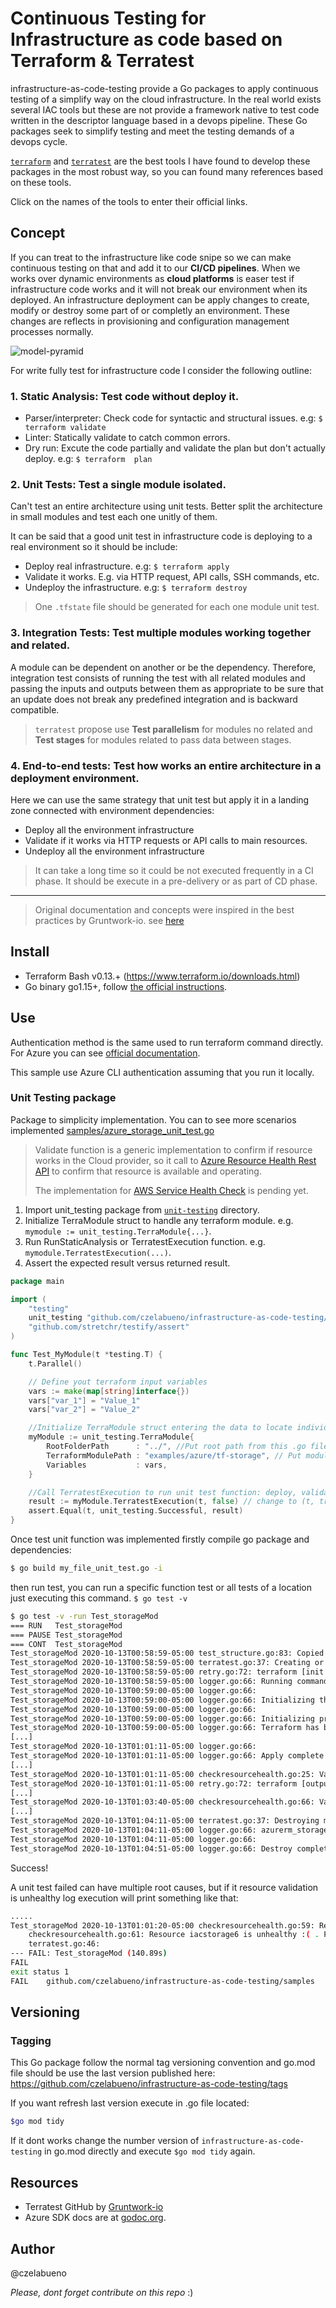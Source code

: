 # Continuous Testing for Infrastructure as code based on Terraform & Terratest
infrastructure-as-code-testing provide a Go packages to apply continuous testing of a simplify way on the cloud infrastructure.
In the real world exists several IAC tools but these are not provide a framework native to test code written in the descriptor language based in a devops pipeline.
These Go packages seek to simplify testing and meet the testing demands of a devops cycle.

[`terraform`](https://www.terraform.io/) and [`terratest`](https://terratest.gruntwork.io/) are the best tools I have found to develop these packages in the most robust way, so you can found many references based on these tools.

Click on the names of the tools to enter their official links.

## Concept
If you can treat to the infrastructure like code snipe so we can make continuous testing on that and add it to our **CI/CD pipelines**.
When we works over dynamic environments as **cloud platforms** is easer test if infrastructure code works and it will not break our environment when its deployed.
An infrastructure deployment can be apply changes to create, modify or destroy some part of or completly an environment. These changes are reflects in provisioning and configuration management processes normally.

![model-pyramid](./test-pyramid-overview.jpg)

For write fully test for infrastructure code I consider the following outline:

### 1. Static Analysis: Test code without deploy it.

* Parser/interpreter: Check code for syntactic and structural issues. e.g: `$ terraform validate`
* Linter: Statically validate to catch common errors.
* Dry run: Excute the code partially and validate the plan but don't actually deploy. e.g: `$ terraform  plan`

### 2. Unit Tests: Test a single module isolated.

Can't test an entire architecture using unit tests. Better split the architecture in small modules and test each one unitly of them.

It can be said that a good unit test in infrastructure code is deploying to a real environment so it should be include:

* Deploy real infrastructure. e.g: `$ terraform apply`
* Validate it works. E.g. via HTTP request, API calls, SSH commands, etc.
* Undeploy the infrastructure. e.g: `$ terraform destroy`

> One `.tfstate` file should be generated for each one module unit test.
>

### 3. Integration Tests: Test multiple modules working together and related.

A module can be dependent on another or be the dependency. Therefore, integration test consists of running the test with all related modules and passing the inputs and outputs between them as appropriate to be sure that an update does not break any predefined integration and is backward compatible.
    
   > `terratest` propose use **Test parallelism** for modules no related and **Test stages** for modules related to pass data between stages.
   >

### 4. End-to-end tests: Test how works an entire architecture in a deployment environment.

Here we can use the same strategy that unit test but apply it in a landing zone connected with environment dependencies: 

* Deploy all the environment infrastructure
* Validate if it works via HTTP requests or API calls to main resources.
* Undeploy all the environment infrastructure

> It can take a long time so it could be not executed frequently in a CI phase. It should be execute in a pre-delivery or as part of CD phase.

---

> Original documentation and concepts were inspired in the best practices by Gruntwork-io. see [here](https://terratest.gruntwork.io/docs/testing-best-practices/unit-integration-end-to-end-test/)

## Install

* Terraform Bash v0.13.+ (https://www.terraform.io/downloads.html)
* Go binary go1.15+, follow [the official instructions](https://golang.org/dl/).

## Use

Authentication method is the same used to run terraform command directly. For Azure you can see [official documentation](https://www.terraform.io/docs/providers/azurerm/guides/service_principal_client_secret.html). 

This sample use Azure CLI authentication assuming that you run it locally.

### Unit Testing package
Package to simplicity implementation. You can to see more scenarios implemented [samples/azure_storage_unit_test.go](https://github.com/czelabueno/infrastructure-as-code-testing/blob/master/samples/azure_storage_unit_test.go)

> Validate function is a generic implementation to confirm if resource works in the Cloud provider, so it call to [Azure Resource Health Rest API](https://docs.microsoft.com/en-us/rest/api/resourcehealth/availabilitystatuses/getbyresource) to confirm that resource is available and operating.
>
> The implementation for [AWS Service Health Check](https://docs.aws.amazon.com/health/latest/APIReference/Welcome.html) is pending yet.


1. Import unit_testing package from [`unit-testing`](https://github.com/czelabueno/infrastructure-as-code-testing/unit-testing) directory.
2. Initialize TerraModule struct to handle any terraform module. e.g. `mymodule := unit_testing.TerraModule{...}`.
3. Run RunStaticAnalysis or TerratestExecution function. e.g. `mymodule.TerratestExecution(...)`.
4. Assert the expected result versus returned result.


```go
package main

import (
	"testing"
	unit_testing "github.com/czelabueno/infrastructure-as-code-testing/unit-testing"
	"github.com/stretchr/testify/assert"
)

func Test_MyModule(t *testing.T) {
	t.Parallel()

	// Define yout terraform input variables
	vars := make(map[string]interface{})
	vars["var_1"] = "Value_1"
	vars["var_2"] = "Value_2"

	//Initialize TerraModule struct entering the data to locate individual module that you want test.
	myModule := unit_testing.TerraModule{
		RootFolderPath      : "../", //Put root path from this .go file is located
		TerraformModulePath : "examples/azure/tf-storage", // Put module path where .tf files are located.
		Variables           : vars,
	}

	//Call TerratestExecution to run unit test function: deploy, validate and undeploy.
	result := myModule.TerratestExecution(t, false) // change to (t, true) to include static analysis
	assert.Equal(t, unit_testing.Successful, result)
}
```

Once test unit function was implemented firstly compile go package and dependencies:

```bash
$ go build my_file_unit_test.go -i
```

then run test, you can run a specific function test or all tests of a location just executing this command. `$ go test -v`

```bash
$ go test -v -run Test_storageMod
=== RUN   Test_storageMod
=== PAUSE Test_storageMod
=== CONT  Test_storageMod
Test_storageMod 2020-10-13T00:58:59-05:00 test_structure.go:83: Copied terraform folder ..\examples\azure\tf-storage to C:\Users\CARLOS~1\AppData\Local\Temp\Test_storageMod354938535\infrastructure-as-code-testing\examples\azure\tf-storage
Test_storageMod 2020-10-13T00:58:59-05:00 terratest.go:37: Creating or changing module...
Test_storageMod 2020-10-13T00:58:59-05:00 retry.go:72: terraform [init -upgrade=false]
Test_storageMod 2020-10-13T00:58:59-05:00 logger.go:66: Running command terraform with args [init -upgrade=false]
Test_storageMod 2020-10-13T00:59:00-05:00 logger.go:66:
Test_storageMod 2020-10-13T00:59:00-05:00 logger.go:66: Initializing the backend...
Test_storageMod 2020-10-13T00:59:00-05:00 logger.go:66:
Test_storageMod 2020-10-13T00:59:00-05:00 logger.go:66: Initializing provider plugins...
Test_storageMod 2020-10-13T00:59:00-05:00 logger.go:66: Terraform has been successfully initialized!
[...]
Test_storageMod 2020-10-13T01:01:11-05:00 logger.go:66: 
Test_storageMod 2020-10-13T01:01:11-05:00 logger.go:66: Apply complete! Resources: 4 added, 0 changed, 0 destroyed.
[...]
Test_storageMod 2020-10-13T01:01:11-05:00 checkresourcehealth.go:25: Validating provisioned resource...     
Test_storageMod 2020-10-13T01:01:11-05:00 retry.go:72: terraform [output -no-color subscriptionId]
[...]
Test_storageMod 2020-10-13T01:03:40-05:00 checkresourcehealth.go:66: Validation complete! Resource myresource is: Available
[...]
Test_storageMod 2020-10-13T01:04:11-05:00 terratest.go:37: Destroying module...
Test_storageMod 2020-10-13T01:04:11-05:00 logger.go:66: azurerm_storage_account.stac: Destruction complete after 8s
Test_storageMod 2020-10-13T01:04:11-05:00 logger.go:66: 
Test_storageMod 2020-10-13T01:04:51-05:00 logger.go:66: Destroy complete! Resources: 1 destroyed.
```
Success!

A unit test failed can have multiple root causes, but if it resource validation is unhealthy log execution will print something like that:

```bash
.....
Test_storageMod 2020-10-13T01:01:20-05:00 checkresourcehealth.go:59: Resource iacstorage6 is unhealthy status:      Unknown
    checkresourcehealth.go:61: Resource iacstorage6 is unhealthy :( . Please check resource config
    terratest.go:46:
--- FAIL: Test_storageMod (140.89s)
FAIL
exit status 1
FAIL    github.com/czelabueno/infrastructure-as-code-testing/samples    141.092s
```

## Versioning
### Tagging
This Go package follow the normal tag versioning convention and go.mod file should be use the last version published here: https://github.com/czelabueno/infrastructure-as-code-testing/tags

If you want refresh last version execute in .go file located:

```bash
$go mod tidy
```
If it dont works change the number version of `infrastructure-as-code-testing` in go.mod directly and execute `$go mod tidy` again.

## Resources
- Terratest GitHub by [Gruntwork-io](https://github.com/gruntwork-io/terratest)
- Azure SDK docs are at [godoc.org](https://godoc.org/github.com/Azure/azure-sdk-for-go/).

## Author
@czelabueno

 _Please, dont forget contribute on this repo_ :)